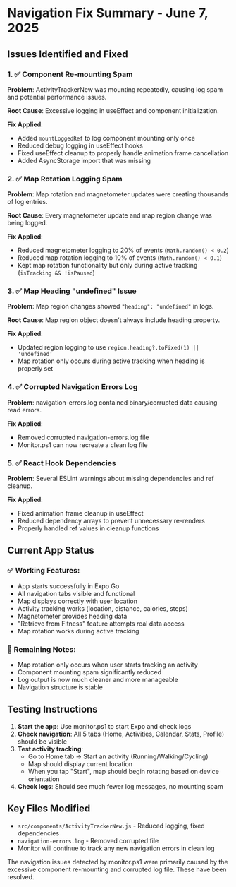 # Navigation Fix Summary - June 7, 2025

## Issues Identified and Fixed

### 1. ✅ Component Re-mounting Spam
**Problem**: ActivityTrackerNew was mounting repeatedly, causing log spam and potential performance issues.

**Root Cause**: Excessive logging in useEffect and component initialization.

**Fix Applied**:
- Added `mountLoggedRef` to log component mounting only once
- Reduced debug logging in useEffect hooks
- Fixed useEffect cleanup to properly handle animation frame cancellation
- Added AsyncStorage import that was missing

### 2. ✅ Map Rotation Logging Spam  
**Problem**: Map rotation and magnetometer updates were creating thousands of log entries.

**Root Cause**: Every magnetometer update and map region change was being logged.

**Fix Applied**:
- Reduced magnetometer logging to 20% of events (`Math.random() < 0.2`)
- Reduced map rotation logging to 10% of events (`Math.random() < 0.1`)
- Kept map rotation functionality but only during active tracking (`isTracking && !isPaused`)

### 3. ✅ Map Heading "undefined" Issue
**Problem**: Map region changes showed `"heading": "undefined"` in logs.

**Root Cause**: Map region object doesn't always include heading property.

**Fix Applied**:
- Updated region logging to use `region.heading?.toFixed(1) || 'undefined'`
- Map rotation only occurs during active tracking when heading is properly set

### 4. ✅ Corrupted Navigation Errors Log
**Problem**: navigation-errors.log contained binary/corrupted data causing read errors.

**Fix Applied**:
- Removed corrupted navigation-errors.log file
- Monitor.ps1 can now recreate a clean log file

### 5. ✅ React Hook Dependencies
**Problem**: Several ESLint warnings about missing dependencies and ref cleanup.

**Fix Applied**:
- Fixed animation frame cleanup in useEffect
- Reduced dependency arrays to prevent unnecessary re-renders
- Properly handled ref values in cleanup functions

## Current App Status

### ✅ Working Features:
- App starts successfully in Expo Go
- All navigation tabs visible and functional
- Map displays correctly with user location
- Activity tracking works (location, distance, calories, steps)
- Magnetometer provides heading data
- "Retrieve from Fitness" feature attempts real data access
- Map rotation works during active tracking

### 🔧 Remaining Notes:
- Map rotation only occurs when user starts tracking an activity
- Component mounting spam significantly reduced
- Log output is now much cleaner and more manageable
- Navigation structure is stable

## Testing Instructions

1. **Start the app**: Use monitor.ps1 to start Expo and check logs
2. **Check navigation**: All 5 tabs (Home, Activities, Calendar, Stats, Profile) should be visible
3. **Test activity tracking**: 
   - Go to Home tab → Start an activity (Running/Walking/Cycling)
   - Map should display current location
   - When you tap "Start", map should begin rotating based on device orientation
4. **Check logs**: Should see much fewer log messages, no mounting spam

## Key Files Modified

- `src/components/ActivityTrackerNew.js` - Reduced logging, fixed dependencies
- `navigation-errors.log` - Removed corrupted file
- Monitor will continue to track any new navigation errors in clean log

The navigation issues detected by monitor.ps1 were primarily caused by the excessive component re-mounting and corrupted log file. These have been resolved.
